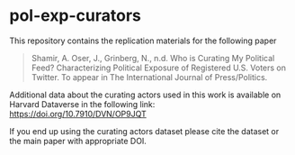# pol-exp-curators

This repository contains the replication materials for the following paper

> Shamir, A. Oser, J., Grinberg, N., n.d. Who is Curating My Political Feed? Characterizing Political Exposure of Registered U.S. Voters on Twitter. To appear in The International Journal of Press/Politics. 

Additional data about the curating actors used in this work is available on Harvard Dataverse in the following link: https://doi.org/10.7910/DVN/OP9JQT

If you end up using the curating actors dataset please cite the dataset or the main paper with appropriate DOI. 
